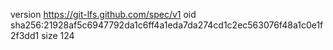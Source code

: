 version https://git-lfs.github.com/spec/v1
oid sha256:21928af5c6947792da1c6ff4a1eda7da274cd1c2ec563076f48a1c0e1f2f3dd1
size 124
